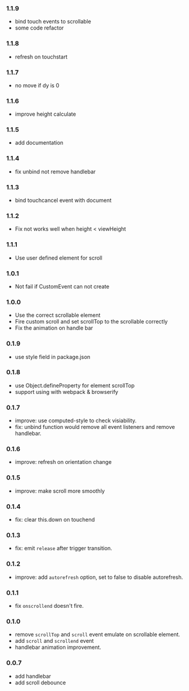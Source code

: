 ### 1.1.9
* bind touch events to scrollable
* some code refactor

### 1.1.8
* refresh on touchstart

### 1.1.7
* no move if dy is 0

### 1.1.6
* improve height calculate

### 1.1.5
* add documentation

### 1.1.4
* fix unbind not remove handlebar

### 1.1.3
* bind touchcancel event with document

### 1.1.2
* Fix not works well when height < viewHeight

### 1.1.1
* Use user defined element for scroll

### 1.0.1
* Not fail if CustomEvent can not create

### 1.0.0
* Use the correct scrollable element
* Fire custom scroll and set scrollTop to the scrollable correctly
* Fix the animation on handle bar

### 0.1.9
* use style field in package.json

### 0.1.8
* use Object.defineProperty for element scrollTop
* support using with webpack & browserify

### 0.1.7
* improve: use computed-style to check visiability.
* fix: unbind function would remove all event listeners and remove handlebar.

### 0.1.6
* improve: refresh on orientation change

### 0.1.5
* improve: make scroll more smoothly

### 0.1.4
* fix: clear this.down on touchend

### 0.1.3
* fix: emit `release` after trigger transition.

### 0.1.2
* improve: add `autorefresh` option, set to false to disable autorefresh.

### 0.1.1
* fix `onscrollend` doesn't fire.

### 0.1.0

* remove `scrollTop` and `scroll` event emulate on scrollable element.
* add `scroll` and `scrollend` event
* handlebar animation improvement.

### 0.0.7

* add handlebar
* add scroll debounce
